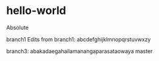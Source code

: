 # hello-world

Absolute

branch1
Edits from branch1: abcdefghijklmnopqrstuvwxzy

branch3: abakadaegahailamanangaparasataowaya
master
